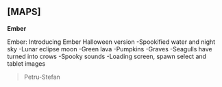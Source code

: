 [MAPS]
-
**Ember**

Ember:
Introducing Ember Halloween version
-Spookified water and night sky
-Lunar eclipse moon
-Green lava
-Pumpkins
-Graves
-Seagulls have turned into crows
-Spooky sounds
-Loading screen, spawn select and tablet images

>Petru-Stefan